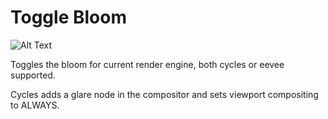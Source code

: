 # Toggle Bloom

![Alt Text](gifs/maybe.gif)

Toggles the bloom for current render engine, both cycles or eevee supported.

Cycles adds a glare node in the compositor and sets viewport compositing to ALWAYS.

